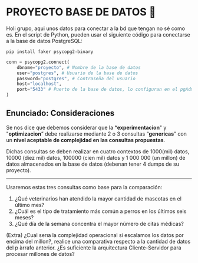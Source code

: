 # PROYECTO BASE DE DATOS 💯

Holi grupo, aqui unos datos para conectar a la bd que tengan no sé como es. En el script de Python, pueden usar el siguiente código para conectarse a la base de datos PostgreSQL:

```
pip install faker psycopg2-binary
```

```python
conn = psycopg2.connect(
    dbname="proyecto", # Nombre de la base de datos
    user="postgres", # Usuario de la base de datos
    password="postgres", # Contraseña del usuario
    host="localhost", 
    port="5433" # Puerto de la base de datos, lo configuran en el pgAdmin
)
```

## Enunciado: Consideraciones

Se nos dice que debemos
considerar que la **“experimentacion**" y "**optimizacion**” debe realizarse mediante 2 o 3 consultas
“**genericas**” con un **nivel aceptable de complejidad en las consultas propuestas**. 

Dichas consultas se
deben realizar en cuatro contextos de 1000(mil) datos, 10000 (diez mil) datos, 100000 (cien mil)
datos y 1 000 000 (un millon) de datos almacenados en la base de datos (deberıan tener 4 dumps de su proyecto).

---

Usaremos estas tres consultas como base para la comparación:
1. ¿Qué veterinarios han atendido la mayor cantidad de mascotas en el último mes?
2. ¿Cuál es el tipo de tratamiento más común a perros en los últimos seis meses?
3. ¿Qué día de la semana concentra el mayor número de citas médicas?


(Extra) ¿Cual serıa la complejidad operacional si escalamos los datos por encima del millon?,
realice una comparativa respecto a la cantidad de datos del p ́arrafo anterior. ¿Es suficiente la arquitectura Cliente-Servidor para procesar millones de datos?

